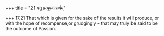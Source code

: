 +++
title = "21 यत्तु प्रत्युपकारार्थम्"

+++
17.21 That which is given for the sake of the results it will produce,
or with the hope of recompense,or grudgingly - that may truly be said to
be the outcome of Passion.
